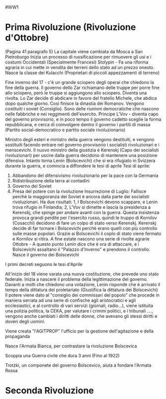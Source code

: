 #WW1
# Prima Rivoluzione (Rivoluzione d'Ottobre)
(Pagina 41 paragrafo 5)
La capitale viene cambiata da Mosca a San Pietroburgo
Inizia un processo di russificazione per rimuovere gli usi e i costumi Occidentali (Specialmente Francesi)
Stolypin - Fa una riforma agraria in cui mette in vendita dei terreni dello stato ad un prezzo onesto. Nasce la classe dei Kulacchi (Proprietari di piccoli appezzamenti di terreno)

Fine inverno del 17 - c'è un grande sciopero degli operai che chiedono la fine della guerra. Il governo dello Zar richiamano delle truppe per porre fine allo sciopero, però le truppe si aggiungono allo sciopero. Diventa una rivolta. Lo Zar decide di abdicare in favore del fratello Michele, che abdica dopo qualche giorno. Così finisce la dinastia dei Romanov.
Vengono costituiti i soviet (Consiglio). Sono delle riunioni democratiche che nascono nelle fabbriche e nei reggimenti dell'esercito.
Principe L'Vov - diventa capo del governo provvisorio, e in poco tempo il governo cadetto sceglie la forma repubblicana, e cerca di coinvolgere dentro il governo i partiti di massa (Partito social-democratico e partito sociale rivoluzionario) 

Ministro degli esteri e ministro della guerra vengono destituiti, e vengono sostituiti facendo entrare nel governo provvisorio i socialisti rivoluzionari e i menscevichi.
Il nuovo ministro della giustizia è Kerenskj (Capo dei socialisti rivoluzionari)
per uscire dalla guerra decidono di mantenere una posizione difensiva. Intanto torna Lenin (Bolscevichi) che si era rifugiato in Svizzera durante la guerra, e comincia a diffondere le tesi di aprile
Tesi di aprile:
1) Abbandono del difensivismo rivoluzionario per la pace con la Germania
2) Ridistribuzione della terra ai contadini
3) Governo dei Soviet
4) Presa del potere con la rivoluzione
Insurrezione di Luglio: Fallisce perchè la maggioranza dei Soviet è ancora dalla parte dei socialisti rivoluzionari. Ha due risultati: 1, I Bolscevichi devono scappare, e Lenin trova rifugio in Finlandia; 2, L'Vov si dimette e lascia la presidenza a Kerenskj, che spinge per andare avanti con la guerra.
Questa insistenza provoca grandi perdite per l'esercito russo, quindi le truppo di Kornilov (Cosacchi) decidono di fare un colpo di stato verso Kerenskj. Kerenskj decide di far tornare i Bolscevichi perchè erano quelli con più controllo sulle masse popolari. Grazie ai Bolscevichi il coplo di stato viene fermato e Kornilov si ritira.
A fine estate nascono una serie di rivolte agrarie
Ottobre - A questo punto Lenin dice che è ora di attaccare, e i Bolscevichi assaltano il "Palazzo d'Inverno" e prendono il controllo. Nasce il governo dei Bolscevichi

I primi decreti seguono le tesi d'Aprile

All'inizio del 18 viene varata una nuova costituzione, che prevede uno stato federale.
Inizia a nascere il problema della legittimazione del governo. Davanti a molti che chiedono una votazione, Lenin risponde che è arrivato il tempo della dittatura del proletariato (Giustifica la dittatura dei Bolscevichi)
Il potere viene dato al "consiglio dei commissari del popolo" che procede in maniera serrata ad una serie di confische agli aristocratici e agli ecclesiastici, e al controllo di vari servizi (giornali, radio...), viene istituita una polizia politica, la CEKA, per valutare i crimini politici, e i tribunali ...., vengono anche cambiati i diritti delle donne, che avevano gli stessi diritti e doveri degli uomini.

Viene creata "l'AGITPROP" l'ufficio per la gestione dell'agitazione e della propaganda

Nasce l'Armata Bianca, per contrastare la rivoluzione Bolscevica

Scoppia una Guerra civile che dura 3 anni (Fino al 1922)

Trotzki, un componete del governo Bolscevico, aiuta a fondare l'Armata Rossa
# Seconda Rivoluzione
